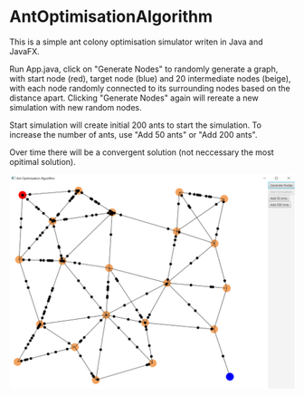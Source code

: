 # AntOptimisationAlgorithm
This is a simple ant colony optimisation simulator writen in Java and JavaFX.

Run App.java, click on "Generate Nodes" to randomly generate a graph, with start node (red), target node (blue) and 20 intermediate nodes (beige), with each node randomly connected to its surrounding nodes based on the distance apart. Clicking "Generate Nodes" again will rereate a new simulation with new random nodes.

Start simulation will create initial 200 ants to start the simulation. To increase the number of ants, use "Add 50 ants" or "Add 200 ants".

Over time there will be a convergent solution (not neccessary the most opitimal solution).


![alt tag](https://github.com/joshxjin/AntColonySimulation/blob/master/UI.png)
